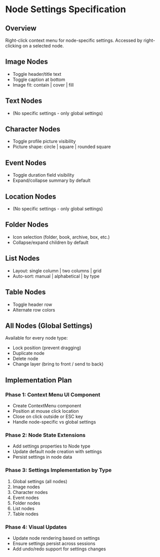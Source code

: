 # Node Settings Specification

## Overview
Right-click context menu for node-specific settings. Accessed by right-clicking on a selected node.

## Image Nodes
- Toggle header/title text
- Toggle caption at bottom
- Image fit: contain | cover | fill

## Text Nodes
- (No specific settings - only global settings)

## Character Nodes
- Toggle profile picture visibility
- Picture shape: circle | square | rounded square

## Event Nodes
- Toggle duration field visibility
- Expand/collapse summary by default

## Location Nodes
- (No specific settings - only global settings)

## Folder Nodes
- Icon selection (folder, book, archive, box, etc.)
- Collapse/expand children by default

## List Nodes
- Layout: single column | two columns | grid
- Auto-sort: manual | alphabetical | by type

## Table Nodes
- Toggle header row
- Alternate row colors

## All Nodes (Global Settings)
Available for every node type:
- Lock position (prevent dragging)
- Duplicate node
- Delete node
- Change layer (bring to front / send to back)

## Implementation Plan

### Phase 1: Context Menu UI Component
- Create ContextMenu component
- Position at mouse click location
- Close on click outside or ESC key
- Handle node-specific vs global settings

### Phase 2: Node State Extensions
- Add settings properties to Node type
- Update default node creation with settings
- Persist settings in node data

### Phase 3: Settings Implementation by Type
1. Global settings (all nodes)
2. Image nodes
3. Character nodes
4. Event nodes
5. Folder nodes
6. List nodes
7. Table nodes

### Phase 4: Visual Updates
- Update node rendering based on settings
- Ensure settings persist across sessions
- Add undo/redo support for settings changes
